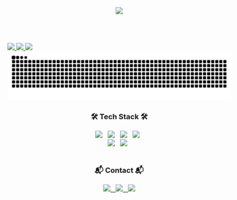 <!--
**cogusp/cogusp** is a ✨ _special_ ✨ repository because its `README.md` (this file) appears on your GitHub profile.

### Hi there 👋

Here are some ideas to get you started:

- 🔭 I’m currently working on ...
- 🌱 I’m currently learning ...
- 👯 I’m looking to collaborate on ...
- 🤔 I’m looking for help with ...
- 💬 Ask me about ...
- 📫 How to reach me: ...
- 😄 Pronouns: ...
- ⚡ Fun fact: ...
-->

<!--Header-->
<p align="center">
    <img src="https://github.com/user-attachments/assets/716234ef-9a9c-43e0-9fda-e4642822b76f" height="300" weight="100%"/>
</p>

<br><br>

<!--My Status-->
<a href="https://github.com/anuraghazra/github-readme-stats">
    <img src="https://github-readme-stats.vercel.app/api/top-langs/?username=cogusp&layout=donut&show_icons=true&theme=material-palenight&hide_border=true&bg_color=20232a&icon_color=58A6FF&text_color=fff&title_color=58A6FF&count_private=true&exclude_repo=Face-Transfer-Application" width=40.5% />
</a>    
<a href="https://github.com/anuraghazra/github-readme-stats">
  <img src="https://github-readme-stats.vercel.app/api?username=cogusp&show_icons=true&theme=material-palenight&hide_border=true&bg_color=20232a&icon_color=58A6FF&text_color=fff&title_color=58A6FF&count_private=true" width=59% />
</a>
<a href="https://github.com/ashutosh00710/github-readme-activity-graph">
    <img src="https://github-readme-activity-graph.vercel.app/graph?username=cogusp&theme=react-dark&bg_color=20232a&hide_border=true&line=58A6FF&color=58A6FF" width=100%/>
</a>

<!--Snake-->
<img src="https://github.com/cogusp/cogusp/blob/output/github-snake-dark.svg" width="100%">

<!--Tech Stack-->
<h3 align="center">🛠️ Tech Stack 🛠️</h3>
<div align="center">
  <img src="https://img.shields.io/badge/Python-14354C?style=for-the-badge&logo=python&logoColor=white" />&nbsp&nbsp
  <img src="https://img.shields.io/badge/C-00599C?style=for-the-badge&logo=c&logoColor=white" />&nbsp&nbsp
  <img src="https://img.shields.io/badge/C%23-1572B6?style=for-the-badge&logo=css3&logoColor=white" />&nbsp&nbsp
  <img src="https://img.shields.io/badge/C%2B%2B-00599C?style=for-the-badge&logo=c%2B%2B&logoColor=white" />&nbsp&nbsp
</div>

<div align="center">
  <img src="https://img.shields.io/badge/Unity-100000?style=for-the-badge&logo=unity&logoColor=white" />&nbsp&nbsp
  <img src="https://img.shields.io/badge/unrealengine-%23313131.svg?style=for-the-badge&logo=unrealengine&logoColor=white" />&nbsp&nbsp
</div>

<br>

<!--Contact-->
<h3 align="center">📬 Contact 📬</h3>
<div align="center">
  <a href="https://www.notion.so/CHAEHYUN-LEE-ff87473ae9104cfeb2f9f34badb9b99f">
    <img src="https://img.shields.io/badge/Notion-000000?style=for-the-badge&logo=notion&logoColor=white" />&nbsp&nbsp
  </a>

  <a href="mailto:cogusp1@gmail.com">
    <img src="https://img.shields.io/badge/Gmail-EA4335?style=for-the-badge&logo=gmail&logoColor=white" />&nbsp&nbsp
  </a>
  
  <a href="https://www.instagram.com/e_pluie_/">
    <img src="https://img.shields.io/badge/Instagram-E4405F?style=for-the-badge&logo=instagram&logoColor=white"/>
  </a>
</div>

<br>

